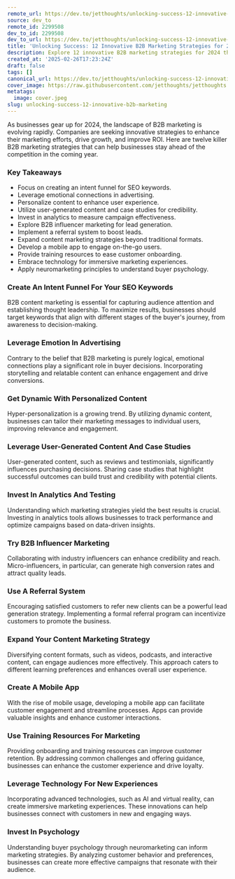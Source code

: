 ```yaml
---
remote_url: https://dev.to/jetthoughts/unlocking-success-12-innovative-b2b-marketing-strategies-for-2024-2bd
source: dev_to
remote_id: 2299508
dev_to_id: 2299508
dev_to_url: https://dev.to/jetthoughts/unlocking-success-12-innovative-b2b-marketing-strategies-for-2024-2bd
title: 'Unlocking Success: 12 Innovative B2B Marketing Strategies for 2024'
description: Explore 12 innovative B2B marketing strategies for 2024 that can enhance growth, drive ROI, and keep your business ahead of the competition.
created_at: '2025-02-26T17:23:24Z'
draft: false
tags: []
canonical_url: https://dev.to/jetthoughts/unlocking-success-12-innovative-b2b-marketing-strategies-for-2024-2bd
cover_image: https://raw.githubusercontent.com/jetthoughts/jetthoughts.github.io/master/content/blog/unlocking-success-12-innovative-b2b-marketing/cover.jpeg
metatags:
  image: cover.jpeg
slug: unlocking-success-12-innovative-b2b-marketing
---
```

As businesses gear up for 2024, the landscape of B2B marketing is evolving rapidly. Companies are seeking innovative strategies to enhance their marketing efforts, drive growth, and improve ROI. Here are twelve killer B2B marketing strategies that can help businesses stay ahead of the competition in the coming year.

### Key Takeaways

*   Focus on creating an intent funnel for SEO keywords.
*   Leverage emotional connections in advertising.
*   Personalize content to enhance user experience.
*   Utilize user-generated content and case studies for credibility.
*   Invest in analytics to measure campaign effectiveness.
*   Explore B2B influencer marketing for lead generation.
*   Implement a referral system to boost leads.
*   Expand content marketing strategies beyond traditional formats.
*   Develop a mobile app to engage on-the-go users.
*   Provide training resources to ease customer onboarding.
*   Embrace technology for immersive marketing experiences.
*   Apply neuromarketing principles to understand buyer psychology.

### Create An Intent Funnel For Your SEO Keywords

B2B content marketing is essential for capturing audience attention and establishing thought leadership. To maximize results, businesses should target keywords that align with different stages of the buyer's journey, from awareness to decision-making.

### Leverage Emotion In Advertising

Contrary to the belief that B2B marketing is purely logical, emotional connections play a significant role in buyer decisions. Incorporating storytelling and relatable content can enhance engagement and drive conversions.

### Get Dynamic With Personalized Content

Hyper-personalization is a growing trend. By utilizing dynamic content, businesses can tailor their marketing messages to individual users, improving relevance and engagement.

### Leverage User-Generated Content And Case Studies

User-generated content, such as reviews and testimonials, significantly influences purchasing decisions. Sharing case studies that highlight successful outcomes can build trust and credibility with potential clients.

### Invest In Analytics And Testing

Understanding which marketing strategies yield the best results is crucial. Investing in analytics tools allows businesses to track performance and optimize campaigns based on data-driven insights.

### Try B2B Influencer Marketing

Collaborating with industry influencers can enhance credibility and reach. Micro-influencers, in particular, can generate high conversion rates and attract quality leads.

### Use A Referral System

Encouraging satisfied customers to refer new clients can be a powerful lead generation strategy. Implementing a formal referral program can incentivize customers to promote the business.

### Expand Your Content Marketing Strategy

Diversifying content formats, such as videos, podcasts, and interactive content, can engage audiences more effectively. This approach caters to different learning preferences and enhances overall user experience.

### Create A Mobile App

With the rise of mobile usage, developing a mobile app can facilitate customer engagement and streamline processes. Apps can provide valuable insights and enhance customer interactions.

### Use Training Resources For Marketing

Providing onboarding and training resources can improve customer retention. By addressing common challenges and offering guidance, businesses can enhance the customer experience and drive loyalty.

### Leverage Technology For New Experiences

Incorporating advanced technologies, such as AI and virtual reality, can create immersive marketing experiences. These innovations can help businesses connect with customers in new and engaging ways.

### Invest In Psychology

Understanding buyer psychology through neuromarketing can inform marketing strategies. By analyzing customer behavior and preferences, businesses can create more effective campaigns that resonate with their audience.